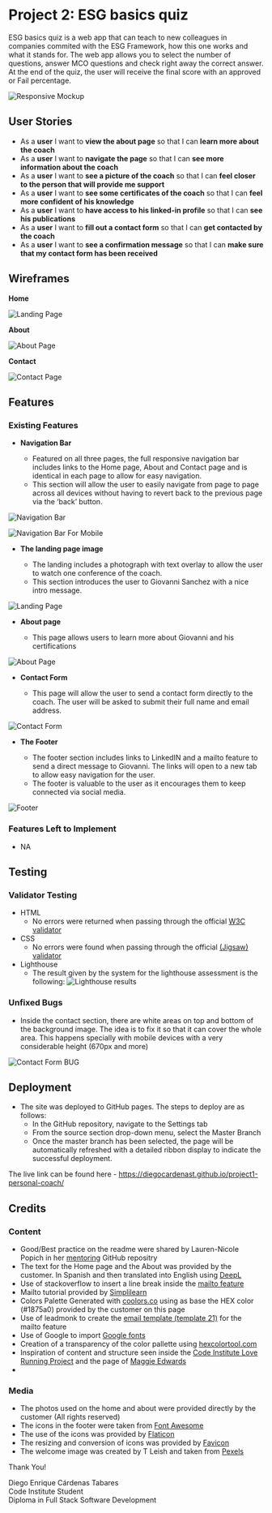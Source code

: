 # Project 2: ESG basics quiz

ESG basics quiz is a web app that can teach to new colleagues in companies commited with the ESG Framework, how this one works and what it stands for. The web app allows you to select the number of questions, answer MCO questions and check right away the correct answer. At the end of the quiz, the user will receive the final score with an approved or Fail percentage.

![Responsive Mockup](https://github.com/diegocardenast/project1-personal-coach/blob/main/assets/images/Am-I-Responsive-PP1-DiegoCardenas.png)


## User Stories
- As a **user** I want to **view the about page** so that I can **learn more about the coach**
- As a **user** I want to **navigate the page** so that I can **see more information about the coach**
- As a **user** I want to **see a picture of the coach** so that I can **feel closer to the person that will provide me support**
- As a **user** I want to **see some certificates of the coach** so that I can **feel more confident of his knowledge**
- As a **user** I want to **have access to his linked-in profile** so that I can **see his publications**
- As a **user** I want to **fill out a contact form** so that I can **get contacted by the coach**
- As a **user** I want to **see a confirmation message** so that I can **make sure that my contact form has been received**

## Wireframes

__Home__  

![Landing Page](https://github.com/diegocardenast/project1-personal-coach/blob/main/assets/images/wireframe_home.png)

__About__  

![About Page](https://github.com/diegocardenast/project1-personal-coach/blob/main/assets/images/wireframe-about.png)

__Contact__  

![Contact Page](https://github.com/diegocardenast/project1-personal-coach/blob/main/assets/images/wireframe_contact.png)

## Features

### Existing Features

- __Navigation Bar__

  - Featured on all three pages, the full responsive navigation bar includes links to the Home page, About and Contact page and is identical in each page to allow for easy navigation.
  - This section will allow the user to easily navigate from page to page across all devices without having to revert back to the previous page via the ‘back’ button. 

![Navigation Bar](https://github.com/diegocardenast/project1-personal-coach/blob/main/assets/images/NavigationBar-PP1-DiegoCardenas.png)

![Navigation Bar For Mobile](https://github.com/diegocardenast/project1-personal-coach/blob/main/assets/images/NavigationBarForMobile-PP1-DiegoCardenas.png)

- __The landing page image__

  - The landing includes a photograph with text overlay to allow the user to watch one conference of the coach. 
  - This section introduces the user to Giovanni Sanchez with a nice intro message.

![Landing Page](https://github.com/diegocardenast/project1-personal-coach/blob/main/assets/images/LandingPage-PP1-DiegoCardenas.png)

- __About page__

  - This page allows users to learn more about Giovanni and his certifications  

![About Page](https://github.com/diegocardenast/project1-personal-coach/blob/main/assets/images/About-PP1-DiegoCardenas.png)

- __Contact Form__

  - This page will allow the user to send a contact form directly to the coach. The user will be asked to submit their full name and email address.  

![Contact Form](https://github.com/diegocardenast/project1-personal-coach/blob/main/assets/images/Bug-PP1-DiegoCardenas.png)

- __The Footer__ 

  - The footer section includes links to LinkedIN and a mailto feature to send a direct message to Giovanni. The links will open to a new tab to allow easy navigation for the user. 
  - The footer is valuable to the user as it encourages them to keep connected via social media.

![Footer](https://github.com/diegocardenast/project1-personal-coach/blob/main/assets/images/FooterWithContactInformation-PP1-DiegoCardenas.png)


### Features Left to Implement

- NA

## Testing

### Validator Testing 

- HTML
  - No errors were returned when passing through the official [W3C validator](https://validator.w3.org/)
- CSS
  - No errors were found when passing through the official [(Jigsaw) validator](https://jigsaw.w3.org/css-validator/validator?)
- Lighthouse
  - The result given by the system for the lighthouse assessment is the following:
![Lighthouse results](https://github.com/diegocardenast/project1-personal-coach/blob/main/assets/images/Lighthouse-PP1-DiegoCardenas.png)

### Unfixed Bugs

- Inside the contact section, there are white areas on top and bottom of the background image. The idea is to fix it so that it can cover the whole area. This happens specially with mobile devices with a very considerable height (670px and more) 

![Contact Form BUG](https://github.com/diegocardenast/project1-personal-coach/blob/main/assets/images/Bug-PP1-DiegoCardenas.png)

## Deployment 

- The site was deployed to GitHub pages. The steps to deploy are as follows: 
  - In the GitHub repository, navigate to the Settings tab 
  - From the source section drop-down menu, select the Master Branch
  - Once the master branch has been selected, the page will be automatically refreshed with a detailed ribbon display to indicate the successful deployment. 

The live link can be found here - https://diegocardenast.github.io/project1-personal-coach/


## Credits

### Content 

- Good/Best practice on the readme were shared by Lauren-Nicole Popich in her [mentoring](https://github.com/CluelessBiker/mentoring/tree/main) GitHub repositry
- The text for the Home page and the About was provided by the customer. In Spanish and then translated into English using [DeepL](https://www.deepl.com/de/translator#es/en) 
- Use of stackoverflow to insert a line break inside the [mailto feature](https://stackoverflow.com/questions/22765834/insert-a-line-break-in-mailto-body)
- Mailto tutorial provided by [Simplilearn](https://www.simplilearn.com/tutorials/html-tutorial/html-mailto)
- Colors Palette Generated with [coolors.co](https://coolors.co/) using as base the HEX color (#1875a0)  provided by the customer on this page
- Use of leadmonk to create the [email template (template 21)](https://www.leadmonk.io/post/14-email-templates-to-ask-for-a-meeting-politely) for the mailto feature
- Use of Google to import [Google fonts](https://fonts.google.com/?classification=Display) 
- Creation of a transparency of the color pallette using [hexcolortool.com](https://www.hexcolortool.com/#ff42ad,0.5)
- Inspiration of content and structure seen inside the [Code Institute Love Running Project](https://diegocardenast.github.io/Love-running-ci/index.html) and the page of [Maggie Edwards](https://maggieedwards.com/)
- 

### Media

- The photos used on the home and about were provided directly by the customer (All rights reserved)
- The icons in the footer were taken from [Font Awesome](https://fontawesome.com/)
- The use of the icons was provided by [Flaticon](https://www.flaticon.com/free-icon/planet-earth_1598431?related_id=1598196&origin=search)
- The resizing and conversion of icons was provided by [Favicon](https://favicon.io/favicon-converter/)
- The welcome image was created by T Leish and taken from [Pexels](https://www.pexels.com/es-es/foto/astronauta-sosteniendo-la-tierra-5258243/)


Thank You!

Diego Enrique Cárdenas Tabares  
Code Institute Student  
Diploma in Full Stack Software Development  